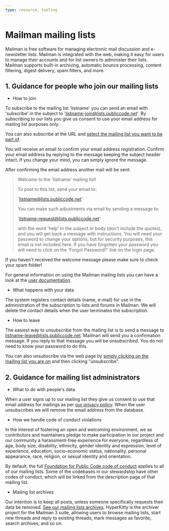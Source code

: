 ```yaml
---
type: resource, tooling
---
```


# Mailman mailing lists

Mailman is free software for managing electronic mail discussion and e-newsletter lists. Mailman is integrated with the web, making it easy for users to manage their accounts and for list owners to administer their lists. Mailman supports built-in archiving, automatic bounce processing, content filtering, digest delivery, spam filters, and more.

## 1. Guidance for people who join our mailing lists

* How to join

To subscribe to the mailing list 'listname' you can send an email with 'subscribe' in the subject to 'listname-join@lists.publiccode.net'. By subscribing to our lists you give us consent to use your email address for mailing list purposes only.

You can also subscribe at the URL and [select the mailing list you want to be part of](https://lists.publiccode.net/mailman/postorius/lists/?all-lists).

You will receive an email to confirm your email address registration. Confirm your email address by replying to the message keeping the subject header intact. If you change your mind, you can simply ignore the message.

After confirming the email address another mail will be sent:
>
> Welcome to the 'listname' mailing list!
>
> To post to this list, send your email to:
>
> 'listname@lists.publiccode.net'
>
> You can make such adjustments via email by sending a message to:
>
> 'listname-request@lists.publiccode.net'
>
> with the word 'help' in the subject or body (don't include the quotes), and you will get back a message with instructions. You will need your password to change your options, but for security purposes, this email is not included here. If you have forgotten your password you will need to click on the 'Forgot Password?' link on the login page.

If you haven't received the welcome message please make sure to check your spam folder!

For general information on using the Mailman mailing lists you can have a look at the [user documentation](https://wiki.list.org/DOC/Mailman%202.1%20Members%20Manual).

* What happens with your data

The system registers contact details (name, e-mail) for use in the administration of the subscription to lists and forums in Mailman. We will delete the contact details when the user terminates the subscription.

* How to leave

The easiest way to unsubscribe from the mailing list is to send a message to listname-leave@lists.publiccode.net. Mailman will send you a confirmation message. If you reply to that message you will be unsubscribed. You do not need to know your password to do this.

You can also unsubscribe via the web page by [simply clicking on the mailing list you are on]( https://lists.publiccode.net/mailman/postorius/lists/?all-lists) and then clicking "unsubscribe".

## 2. Guidance for mailing list administrators

* What to do with people's data

When a user signs up to our mailing list they give us consent to use that email address for mailings as per [our privacy policy](https://about.publiccode.net/organization/privacy.html). When the user unsubscribes we will remove the email address from the database.

* How we handle code of conduct violations

In the interest of fostering an open and welcoming environment, we as contributors and maintainers pledge to make participation in our project and our community a harassment-free experience for everyone, regardless of age, body size, disability, ethnicity, gender identity and expression, level of experience, education, socio-economic status, nationality, personal appearance, race, religion, or sexual identity and orientation.

By default, the full [Foundation for Public Code code of conduct](https://about.publiccode.net/CODE_OF_CONDUCT.html) applies to all of our mailing lists. Some of the codebases in our stewardship have other codes of conduct, which will be linked from the description page of that mailing list.

* Mailing list archives

Our intention is to keep all posts, unless someone specifically requests their data be removed. [See our mailing lists archives](https://lists.publiccode.net/hyperkitty/hyperkitty/). HyperKitty is the archiver project for the Mailman 3 suite, allowing users to browse mailing lists, start new threads and reply to existing threads, mark messages as favorite, search archives, and so on.
